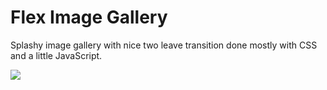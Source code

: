 # Flex Image Gallery

Splashy image gallery with nice two leave transition done mostly with CSS and a little JavaScript.

![](https://github.com/aavetisyanIT/Compact_Projects/blob/main/Flex_image_gallery/git_image.PNG)
